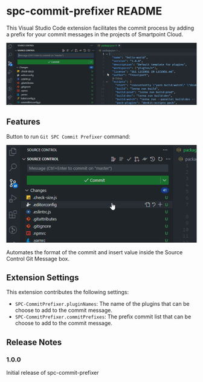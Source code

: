 # spc-commit-prefixer README

This Visual Studio Code extension facilitates the commit process by adding a prefix for your commit messages in the projects of Smartpoint Cloud.

![Demo](images/demo-commit-prefixer.gif)

## Features

Button to run `Git SPC Commit Prefixer` command:

![Button](images/button-commit-prefixer.gif)

Automates the format of the commit and insert value inside the Source Control Git Message box.

## Extension Settings

This extension contributes the following settings:

- `SPC-CommitPrefixer.pluginNames`: The name of the plugins that can be choose to add to the commit message.
- `SPC-CommitPrefixer.commitPrefixes`: The prefix commit list that can be choose to add to the commit message.

## Release Notes

### 1.0.0

Initial release of spc-commit-prefixer
